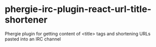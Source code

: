 # phergie-irc-plugin-react-url-title-shortener
Phergie plugin for getting content of &lt;title> tags and shortening URLs pasted into an IRC channel
